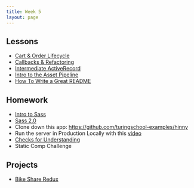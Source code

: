 ```yaml
---
title: Week 5
layout: page
---
```


## Lessons
  - [Cart & Order Lifecycle](http://backend.turing.io/module2/lessons/cart_implementation)
  - [Callbacks & Refactoring](http://backend.turing.io/module2/lessons/callbacks_and_refactoring)
  - [Intermediate ActiveRecord](http://backend.turing.io/module2/lessons/intermediate_active_record)
  - [Intro to the Asset Pipeline](http://backend.turing.io/module2/lessons/asset_pipeline)
  - [How To Write a Great README](http://backend.turing.io/module2/lessons/how_to_write_a_great_readme)
  

## Homework
  - [Intro to Sass](http://backend.turing.io/module2/lessons/intro_to_sass)
  - [Sass 2.0](http://backend.turing.io/module2/lessons/sass_2.0)
  - Clone down this app: https://github.com/turingschool-examples/hinny
  - Run the server in Production Locally with this [video](https://vimeo.com/255927334)
  - [Checks for Understanding](https://github.com/turingschool/checks-for-understanding/blob/master/module-2/backend/week_five.md)
  - Static Comp Challenge

## Projects

* [Bike Share Redux](http://backend.turing.io/module2/projects/bike-share-redux)
